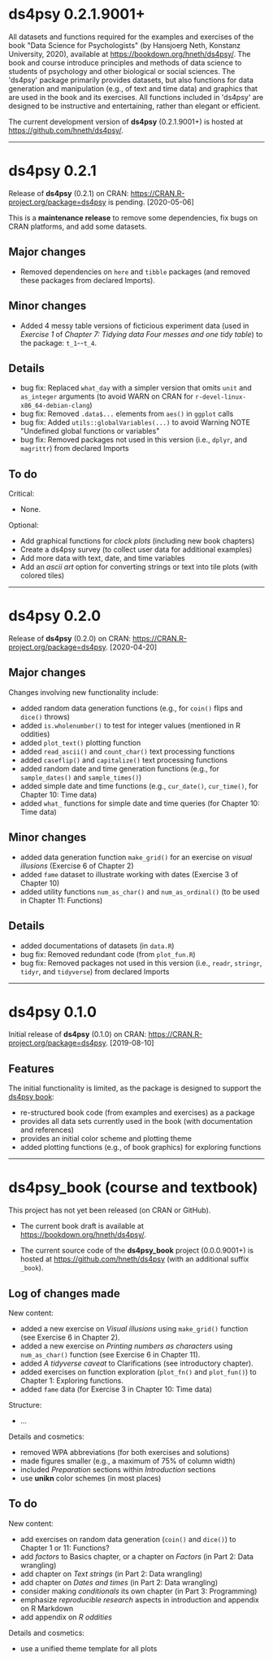 
# ds4psy 0.2.1.9001+

<!-- Description: --> 

All datasets and functions required for the examples and exercises of the book "Data Science for Psychologists" (by Hansjoerg Neth, Konstanz University, 2020), available at <https://bookdown.org/hneth/ds4psy/>. The book and course introduce principles and methods of data science to students of psychology and other biological or social sciences. The 'ds4psy' package primarily provides datasets, but also functions for data generation and manipulation (e.g., of text and time data) and graphics that are used in the book and its exercises. All functions included in 'ds4psy' are designed to be instructive and entertaining, rather than elegant or efficient.

<!-- Source code: --> 

The current development version of **ds4psy** (0.2.1.9001+) is hosted at <https://github.com/hneth/ds4psy/>. 

-------- 

# ds4psy 0.2.1

Release of **ds4psy** (0.2.1) on CRAN: <https://CRAN.R-project.org/package=ds4psy> is pending. [2020-05-06] 

This is a **maintenance release** to remove some dependencies, fix bugs on CRAN platforms, and add some datasets. 

## Major changes 

- Removed dependencies on `here` and `tibble` packages 
  (and removed these packages from declared Imports). 

## Minor changes

- Added 4 messy table versions of ficticious experiment data (used in 
*Exercise 1* of *Chapter 7: Tidying data* _Four messes and one tidy table_) to the package: 
`t_1`--`t_4`. 

## Details 

- bug fix: Replaced `what_day` with a simpler version that omits `unit` and `as_integer` arguments 
(to avoid WARN on CRAN for `r-devel-linux-x86_64-debian-clang`)
- bug fix: Removed `.data$...` elements from `aes()` in `ggplot` calls 
- bug fix: Added `utils::globalVariables(...)` to avoid Warning NOTE "Undefined global functions or variables"
- bug fix: Removed packages not used in this version (i.e., `dplyr`, and `magrittr`) from declared Imports 


## To do

Critical:

- None. 

Optional:

- Add graphical functions for _clock plots_ (including new book chapters)  
- Create a ds4psy survey (to collect user data for additional examples)
- Add more data with text, date, and time variables  
- Add an _ascii art_ option for converting strings or text into tile plots (with colored tiles) 


-------- 

# ds4psy 0.2.0

Release of **ds4psy** (0.2.0) on CRAN: <https://CRAN.R-project.org/package=ds4psy>. [2020-04-20] 

## Major changes 

Changes involving new functionality include:

- added random data generation functions (e.g., for `coin()` flips and `dice()` throws)
- added `is.wholenumber()` to test for integer values (mentioned in R oddities)
- added `plot_text()` plotting function  
- added `read_ascii()` and `count_char()` text processing functions 
- added `caseflip()` and `capitalize()` text processing functions 
- added random date and time generation functions (e.g., for `sample_dates()` and `sample_times()`) 
- added simple date and time functions (e.g., `cur_date()`, `cur_time()`, for Chapter 10: Time data) 
- added `what_` functions for simple date and time queries (for Chapter 10: Time data) 

## Minor changes

- added data generation function `make_grid()` for an exercise on _visual illusions_ (Exercise 6 of Chapter 2)  
- added `fame` dataset to illustrate working with dates (Exercise 3 of Chapter 10) 
- added utility functions `num_as_char()` and `num_as_ordinal()` (to be used in Chapter 11: Functions)  

## Details 

- added documentations of datasets (in `data.R`)  
- bug fix: Removed redundant code (from `plot_fun.R`)    
- bug fix: Removed packages not used in this version (i.e., `readr`, `stringr`, `tidyr`, and `tidyverse`) from declared Imports


-------- 

# ds4psy 0.1.0

Initial release of **ds4psy** (0.1.0) on CRAN: <https://CRAN.R-project.org/package=ds4psy>. [2019-08-10] 

## Features

The initial functionality is limited, as the package is designed to support the [ds4psy book](https://bookdown.org/hneth/ds4psy/): 

- re-structured book code (from examples and exercises) as a package
- provides all data sets currently used in the book (with documentation and references)
- provides an initial color scheme and plotting theme
- added plotting functions (e.g., of book graphics) for exploring functions 

---------- 

# ds4psy_book (course and textbook)

This project has not yet been released (on CRAN or GitHub). 

- The current book draft is available at <https://bookdown.org/hneth/ds4psy/>. 

- The current source code of the **ds4psy_book** project (0.0.0.9001+) is hosted at <https://github.com/hneth/ds4psy> (with an additional suffix `_book`). 


## Log of changes made 

New content: 

- added a new exercise on _Visual illusions_ using `make_grid()` function (see Exercise 6 in Chapter 2).  
- added a new exercise on _Printing numbers as characters_ using `num_as_char()` function (see Exercise 6 in Chapter 11).  
- added _A tidyverse caveat_ to Clarifications (see introductory chapter). 
- added exercises on function exploration (`plot_fn()` and `plot_fun()`) to Chapter 1: Exploring functions.
- added `fame` data (for Exercise 3 in Chapter 10: Time data)

Structure:

- ... 

Details and cosmetics:

- removed WPA abbreviations (for both exercises and solutions)
- made figures smaller (e.g., a maximum of 75% of column width)
- included _Preparation_ sections within _Introduction_ sections
- use **unikn** color schemes (in most places)


## To do

New content: 

- add exercises on random data generation (`coin()` and `dice()`) to Chapter 1 or 11: Functions? 
- add _factors_ to Basics chapter, or a chapter on _Factors_ (in Part 2: Data wrangling) 
- add chapter on _Text strings_ (in Part 2: Data wrangling)
- add chapter on _Dates and times_ (in Part 2: Data wrangling)
- consider making _conditionals_ its own chapter (in Part 3: Programming) 
- emphasize _reproducible research_ aspects in introduction and appendix on R Markdown
- add appendix on _R oddities_

Details and cosmetics:

- use a unified theme template for all plots

<!-- eof. -->
